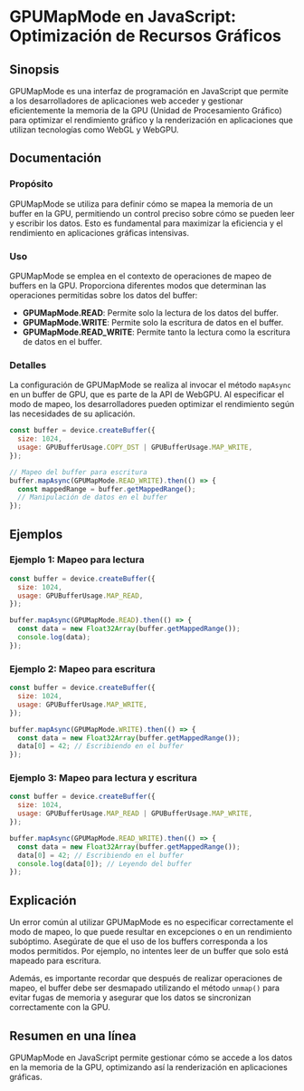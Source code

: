 <!--
Meta Description: # GPUMapMode en JavaScript: Optimización de Recursos Gráficos ## Sinopsis GPUMapMode es una interfaz de programación en JavaScript que permite a los d...
Meta Keywords: buffer, gpumapmode, que, los, para
-->

# GPUMapMode en JavaScript: Optimización de Recursos Gráficos

## Sinopsis
GPUMapMode es una interfaz de programación en JavaScript que permite a los desarrolladores de aplicaciones web acceder y gestionar eficientemente la memoria de la GPU (Unidad de Procesamiento Gráfico) para optimizar el rendimiento gráfico y la renderización en aplicaciones que utilizan tecnologías como WebGL y WebGPU.

## Documentación
### Propósito
GPUMapMode se utiliza para definir cómo se mapea la memoria de un buffer en la GPU, permitiendo un control preciso sobre cómo se pueden leer y escribir los datos. Esto es fundamental para maximizar la eficiencia y el rendimiento en aplicaciones gráficas intensivas.

### Uso
GPUMapMode se emplea en el contexto de operaciones de mapeo de buffers en la GPU. Proporciona diferentes modos que determinan las operaciones permitidas sobre los datos del buffer:

- **GPUMapMode.READ**: Permite solo la lectura de los datos del buffer.
- **GPUMapMode.WRITE**: Permite solo la escritura de datos en el buffer.
- **GPUMapMode.READ_WRITE**: Permite tanto la lectura como la escritura de datos en el buffer.

### Detalles
La configuración de GPUMapMode se realiza al invocar el método `mapAsync` en un buffer de GPU, que es parte de la API de WebGPU. Al especificar el modo de mapeo, los desarrolladores pueden optimizar el rendimiento según las necesidades de su aplicación.

```javascript
const buffer = device.createBuffer({
  size: 1024,
  usage: GPUBufferUsage.COPY_DST | GPUBufferUsage.MAP_WRITE,
});

// Mapeo del buffer para escritura
buffer.mapAsync(GPUMapMode.READ_WRITE).then(() => {
  const mappedRange = buffer.getMappedRange();
  // Manipulación de datos en el buffer
});
```

## Ejemplos
### Ejemplo 1: Mapeo para lectura
```javascript
const buffer = device.createBuffer({
  size: 1024,
  usage: GPUBufferUsage.MAP_READ,
});

buffer.mapAsync(GPUMapMode.READ).then(() => {
  const data = new Float32Array(buffer.getMappedRange());
  console.log(data);
});
```

### Ejemplo 2: Mapeo para escritura
```javascript
const buffer = device.createBuffer({
  size: 1024,
  usage: GPUBufferUsage.MAP_WRITE,
});

buffer.mapAsync(GPUMapMode.WRITE).then(() => {
  const data = new Float32Array(buffer.getMappedRange());
  data[0] = 42; // Escribiendo en el buffer
});
```

### Ejemplo 3: Mapeo para lectura y escritura
```javascript
const buffer = device.createBuffer({
  size: 1024,
  usage: GPUBufferUsage.MAP_READ | GPUBufferUsage.MAP_WRITE,
});

buffer.mapAsync(GPUMapMode.READ_WRITE).then(() => {
  const data = new Float32Array(buffer.getMappedRange());
  data[0] = 42; // Escribiendo en el buffer
  console.log(data[0]); // Leyendo del buffer
});
```

## Explicación
Un error común al utilizar GPUMapMode es no especificar correctamente el modo de mapeo, lo que puede resultar en excepciones o en un rendimiento subóptimo. Asegúrate de que el uso de los buffers corresponda a los modos permitidos. Por ejemplo, no intentes leer de un buffer que solo está mapeado para escritura.

Además, es importante recordar que después de realizar operaciones de mapeo, el buffer debe ser desmapado utilizando el método `unmap()` para evitar fugas de memoria y asegurar que los datos se sincronizan correctamente con la GPU.

## Resumen en una línea
GPUMapMode en JavaScript permite gestionar cómo se accede a los datos en la memoria de la GPU, optimizando así la renderización en aplicaciones gráficas.